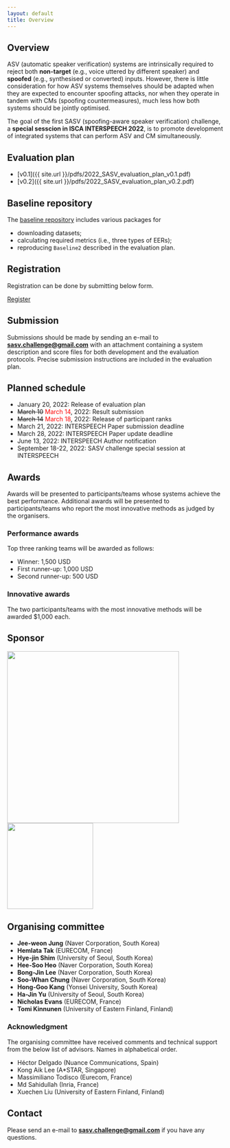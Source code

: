 ```yaml
---
layout: default
title: Overview
---
```


## Overview
ASV (automatic speaker verification) systems are intrinsically required to reject both **non-target** (e.g., voice uttered by different speaker) and **spoofed** (e.g., synthesised or converted) inputs. However, there is little consideration for how ASV systems themselves should be adapted when they are expected to encounter spoofing attacks, nor when they operate in tandem with CMs (spoofing countermeasures), much less how both systems should be jointly optimised. 

The goal of the first SASV (spoofing-aware speaker verification) challenge, a **special sesscion in ISCA INTERSPEECH 2022**, is to promote development of integrated systems that can perform ASV and CM simultaneously.



## Evaluation plan
- [v0.1]({{ site.url }}/pdfs/2022_SASV_evaluation_plan_v0.1.pdf)
- [v0.2]({{ site.url }}/pdfs/2022_SASV_evaluation_plan_v0.2.pdf)

## Baseline repository
The [baseline repository](https://github.com/sasv-challenge/SASVC2022_Baseline) includes various packages for
- downloading datasets;
- calculating required metrics (i.e., three types of EERs);
- reproducing `Baseline2` described in the evaluation plan.

## Registration
Registration can be done by submitting below form.

[Register](https://forms.gle/htoVnog34kvs3as56)

## Submission
Submissions should be made by sending an e-mail to **sasv.challenge@gmail.com** with an attachment containing a system description and score files for both development and the evaluation protocols. Precise submission instructions are included in the evaluation plan.

## Planned schedule
- January 20, 2022: Release of evaluation plan
- ~~March 10~~ <span style="color:red">March 14</span>, 2022: Result submission
- ~~March 14~~ <span style="color:red">March 18</span>, 2022: Release of participant ranks
- March 21, 2022: INTERSPEECH Paper submission deadline
- March 28, 2022: INTERSPEECH Paper update deadline
- June 13, 2022: INTERSPEECH Author notification
- September 18-22, 2022: SASV challenge special session at INTERSPEECH

## Awards
Awards will be presented to participants/teams whose systems achieve the best performance.  Additional awards will be presented to participants/teams who report the most innovative methods as judged by the organisers.

### Performance awards
Top three ranking teams will be awarded as follows:
- Winner: 1,500 USD
- First runner-up: 1,000 USD
- Second runner-up: 500 USD

### Innovative awards
The two participants/teams with the most innovative methods will be awarded $1,000 each.

## Sponsor
<img src='{{ "/images/naverline-logo.png" | relative_url }}' width="400" />
<img src='{{ "/images/clova-logo.png" | relative_url }}' width="200" />




## Organising committee
- **Jee-weon Jung** (Naver Corporation, South Korea)
- **Hemlata Tak** (EURECOM, France)
- **Hye-jin Shim** (University of Seoul, South Korea)
- **Hee-Soo Heo** (Naver Corporation, South Korea)
- **Bong-Jin Lee** (Naver Corporation, South Korea)
- **Soo-Whan Chung** (Naver Corporation, South Korea)
- **Hong-Goo Kang** (Yonsei University, South Korea)
- **Ha-Jin Yu** (University of Seoul, South Korea)
- **Nicholas Evans** (EURECOM, France)
- **Tomi Kinnunen** (University of Eastern Finland, Finland)

### Acknowledgment
The organising committee have received comments and technical support from the below list of advisors. Names in alphabetical order.
- Héctor Delgado (Nuance Communications, Spain)
- Kong Aik Lee (A*STAR, Singapore)
- Massimiliano Todisco (Eurecom, France)
- Md Sahidullah (Inria, France)
- Xuechen Liu (University of Eastern Finland, Finland)

## Contact
Please send an e-mail to **sasv.challenge@gmail.com** if you have any questions.
